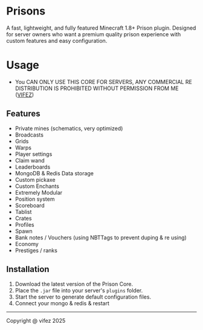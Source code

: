 # Prisons
A fast, lightweight, and fully featured Minecraft 1.8+ Prison plugin. Designed for server owners who want a premium quality prison experience with custom features and easy configuration.

# Usage
- You CAN ONLY USE THIS CORE FOR SERVERS, ANY COMMERCIAL RE DISTRIBUTION IS PROHIBITED WITHOUT PERMISSION FROM ME ([VIFEZ](https://github.com/vifezdev))

## Features
- Private mines (schematics, very optimized)
- Broadcasts
- Grids
- Warps
- Player settings
- Claim wand
- Leaderboards
- MongoDB & Redis Data storage
- Custom pickaxe
- Custom Enchants
- Extremely Modular
- Position system
- Scoreboard
- Tablist
- Crates
- Profiles
- Spawn
- Bank notes / Vouchers (using NBTTags to prevent duping & re using)
- Economy
- Prestiges / ranks

## Installation
1. Download the latest version of the Prison Core.
2. Place the `.jar` file into your server's `plugins` folder.
3. Start the server to generate default configuration files.
4. Connect your mongo & redis & restart

---
Copyright @ vifez 2025

